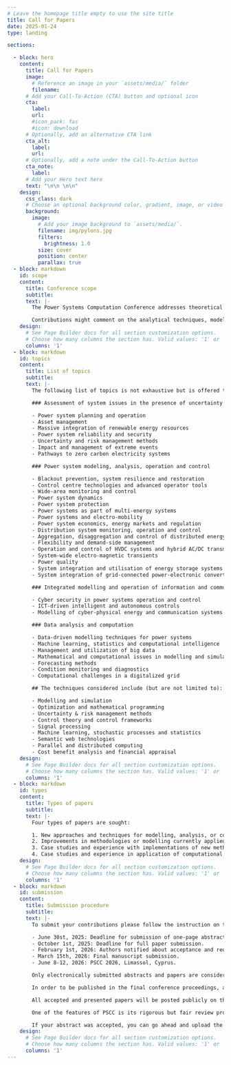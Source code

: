 ```yaml
---
# Leave the homepage title empty to use the site title
title: Call for Papers
date: 2025-01-24
type: landing

sections:

  - block: hero
    content:
      title: Call for Papers
      image:
        # Reference an image in your `assets/media/` folder
        filename: 
      # Add your Call-To-Action (CTA) button and optional icon
      cta:
        label: 
        url: 
        #icon_pack: fas
        #icon: download
      # Optionally, add an alternative CTA link
      cta_alt:
        label: 
        url: 
      # Optionally, add a note under the Call-To-Action button
      cta_note:
        label:       
      # Add your Hero text here
      text: "\n\n \n\n"
    design:
      css_class: dark
      # Choose an optional background color, gradient, image, or video
      background:
        image:
          # Add your image background to `assets/media/`.
          filename: img/pylons.jpg
          filters:
            brightness: 1.0
          size: cover
          position: center
          parallax: true
  - block: markdown
    id: scope
    content:
      title: Conference scope
      subtitle: 
      text: |-
        The Power Systems Computation Conference addresses theoretical developments and computational aspects with respect to power systems applications. There is an emphasis on modelling and simulation for understanding a system of components, plants or actors, the interactions between them and their collective behaviour, and methods to inform decision-making in power systems.

        Contributions might comment on the analytical techniques, modelling challenges and complex software engineering issues, or what the analyses say in respect of today's and future power systems challenges. Thus, papers from utility and manufacturing industry engineers are just as welcome as those from academic researchers.
    design:
      # See Page Builder docs for all section customization options.
      # Choose how many columns the section has. Valid values: '1' or '2'.
      columns: '1'
  - block: markdown
    id: topics
    content:
      title: List of topics
      subtitle: 
      text: |-
        The following list of topics is not exhaustive but is offered to help prospective authors identify what is likely to be in scope.

        ### Assessment of system issues in the presence of uncertainty or unbundling

        - Power system planning and operation
        - Asset management
        - Massive integration of renewable energy resources
        - Power system reliability and security
        - Uncertainty and risk management methods
        - Impact and management of extreme events
        - Pathways to zero carbon electricity systems

        ### Power system modeling, analysis, operation and control

        - Blackout prevention, system resilience and restoration
        - Control centre technologies and advanced operator tools
        - Wide-area monitoring and control
        - Power system dynamics
        - Power system protection
        - Power systems as part of multi-energy systems
        - Power systems and electro-mobility
        - Power system economics, energy markets and regulation
        - Distribution system monitoring, operation and control
        - Aggregation, disaggregation and control of distributed energy resources
        - Flexibility and demand-side management
        - Operation and control of HVDC systems and hybrid AC/DC transmission systems
        - System-wide electro-magnetic transients
        - Power quality
        - System integration and utilisation of energy storage systems
        - System integration of grid-connected power-electronic converters

        ### Integrated modelling and operation of information and communication technologies (ICT) in power systems

        - Cyber security in power systems operation and control
        - ICT-driven intelligent and autonomous controls
        - Modelling of cyber-physical energy and communication systems

        ### Data analysis and computation

        - Data-driven modelling techniques for power systems
        - Machine learning, statistics and computational intelligence
        - Management and utilization of big data
        - Mathematical and computational issues in modelling and simulation
        - Forecasting methods
        - Condition monitoring and diagnostics
        - Computational challenges in a digitalized grid

        ## The techniques considered include (but are not limited to):

        - Modelling and simulation
        - Optimization and mathematical programming
        - Uncertainty & risk management methods
        - Control theory and control frameworks
        - Signal processing
        - Machine learning, stochastic processes and statistics
        - Semantic web technologies
        - Parallel and distributed computing
        - Cost benefit analysis and financial appraisal
    design:
      # See Page Builder docs for all section customization options.
      # Choose how many columns the section has. Valid values: '1' or '2'.
      columns: '1'
  - block: markdown
    id: types
    content:
      title: Types of papers
      subtitle: 
      text: |-
        Four types of papers are sought:

        1. New approaches and techniques for modelling, analysis, or control of power systems or their components.
        2. Improvements in methodologies or modelling currently applied in the power system domain.
        3. Case studies and experience with implementations of new methodologies.
        4. Case studies and experience in application of computational methods to modern power systems challenges.
    design:
      # See Page Builder docs for all section customization options.
      # Choose how many columns the section has. Valid values: '1' or '2'.
      columns: '1'
  - block: markdown
    id: submission
    content:
      title: Submission procedure
      subtitle: 
      text: |-
        To submit your contributions please follow the instruction on the dedicated Submission Management System

        - June 30st, 2025: Deadline for submission of one-page abstracts.
        - October 1st, 2025: Deadline for full paper submission.
        - February 1st, 2026: Authors notified about acceptance and required modifications.
        - March 15th, 2026: Final manuscript submission.
        - June 8-12, 2026: PSCC 2026, Limassol, Cyprus.

        Only electronically submitted abstracts and papers are considered. The format of the one-page abstract can be freely chosen by the authors. Templates for the full paper are available on the submission site.

        In order to be published in the final conference proceedings, all accepted papers must be presented at the conference by one of the named authors. English will be used for all printed material, as well as for the technical presentations and discussions.

        All accepted and presented papers will be posted publicly on the PSCC website and included in a special issue of the journal Electric Power Systems Research (EPSR) indexed by ScienceDirect. Accordingly, all authors must agree to the EPSR copyright policies available at this URL: www.elsevier.com/about/policies/copyright

        One of the features of PSCC is its rigorous but fair review procedure. We believe this enhances the value of PSCC by ensuring a high standard of papers and the associated discussion in every session. Attendees can therefore be confident that their investment in attending will be well worthwhile.

        If your abstract was accepted, you can go ahead and upload the full paper via the EPSR submission system. Please note that you will need the ID from your abstract submission which is also stated in your abstract acceptance email. The following instructions are meant to support you in the submission process: download here.
    design:
      # See Page Builder docs for all section customization options.
      # Choose how many columns the section has. Valid values: '1' or '2'.
      columns: '1'
---
```

